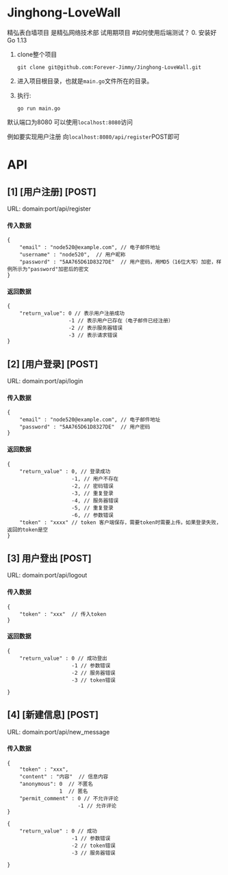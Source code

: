 # Jinghong-LoveWall
精弘表白墙项目
是精弘网络技术部 试用期项目
#如何使用后端测试？
0. 安装好Go 1.13
1. clone整个项目
   ```
   git clone git@github.com:Forever-Jimmy/Jinghong-LoveWall.git
   ```

2. 进入项目根目录，也就是`main.go`文件所在的目录。
3. 执行:
    ```
    go run main.go
    ```
默认端口为8080
可以使用`localhost:8080`访问

例如要实现用户注册
向`localhost:8080/api/register`POST即可
# API

## [1] [用户注册] [POST]
URL: domain:port/api/register
#### 传入数据
```
{
    "email" : "node520@example.com", // 电子邮件地址
    "username" : "node520",  // 用户昵称
    "password" : "5AA765D61D8327DE"  // 用户密码，用MD5（16位大写）加密，样例所示为"password"加密后的密文
}
```

#### 返回数据
```
{
    "return_value": 0 // 表示用户注册成功
                    -1 // 表示用户已存在（电子邮件已经注册）
                    -2 // 表示服务器错误
                    -3 // 表示请求错误
}
```

## [2] [用户登录] [POST]
URL: domain:port/api/login
#### 传入数据

```
{
    "email" : "node520@example.com", // 电子邮件地址
    "password" : "5AA765D61D8327DE"  // 用户密码
}
```

#### 返回数据

```
{
    "return_value" : 0, // 登录成功
                     -1, // 用户不存在
                     -2, // 密码错误
                     -3, // 重复登录
                     -4, // 服务器错误
                     -5, // 重复登录
                     -6, // 参数错误
    "token" : "xxxx" // token 客户端保存，需要token时需要上传。如果登录失败，返回的token是空
}
```


## [3] 用户登出 [POST]

URL: domain:port/api/logout

#### 传入数据
```
{
    "token" : "xxx"  // 传入token
}
```

#### 返回数据
```
{
    "return_value" : 0 // 成功登出
                     -1 // 参数错误
                     -2 // 服务器错误
                     -3 // token错误

}
```


## [4] [新建信息] [POST]
URL: domain:port/api/new_message
#### 传入数据
```
{
    "token" : "xxx",
    "content" : "内容"  // 信息内容
    "anonymous": 0  // 不匿名
                 1  // 匿名
    "permit_comment" : 0 // 不允许评论
                       -1 // 允许评论
}
```

```
{
    "return_value" : 0 // 成功
                     -1 // 参数错误
                     -2 // token错误
                     -3 // 服务器错误

}
```